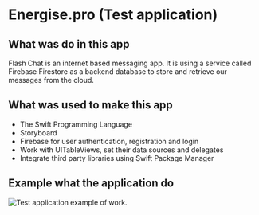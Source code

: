 # Energise.pro (Test application)

## What was do in this app



Flash Chat is an internet based messaging app. It is using a service called Firebase Firestore as a backend database to store and retrieve our messages from the cloud.

## What was used to make this app

* The Swift Programming Language
* Storyboard
* Firebase for user authentication, registration and login
* Work with UITableViews, set their data sources and delegates
* Integrate third party libraries using Swift Package Manager

## Example what the application do

![Test application example of work.](Documentation/energise_screenrecord.gif)
